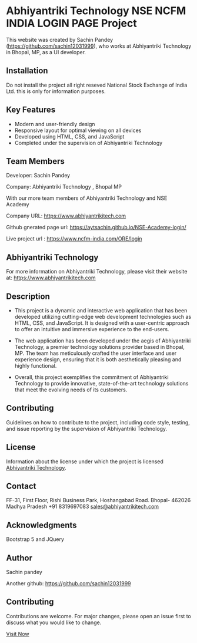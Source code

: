 
# Abhiyantriki Technology NSE NCFM INDIA LOGIN PAGE Project

This website was created by Sachin Pandey (https://github.com/sachin12031999), who works at Abhiyantriki Technology in Bhopal, MP, as a UI developer.

## Installation

Do not install the project all right reseved National Stock Exchange of India Ltd. this is only for information purposes.

## Key Features
- Modern and user-friendly design
- Responsive layout for optimal viewing on all devices
- Developed using HTML, CSS, and JavaScript
- Completed under the supervision of Abhiyantriki Technology

## Team Members
Developer: Sachin Pandey

Company: Abhiyantriki Technology , Bhopal MP

With our more team members of Abhiyantriki Technology and NSE Academy

Company URL: https://www.abhiyantrikitech.com

Github gnerated page url: https://aytsachin.github.io/NSE-Academy-login/

Live project url : https://www.ncfm-india.com/ORE/login

## Abhiyantriki Technology
For more information on Abhiyantriki Technology, please visit their website at: https://www.abhiyantrikitech.com

## Description

- This project is a dynamic and interactive web application that has been developed utilizing cutting-edge web development technologies such as HTML, CSS, and JavaScript. It is designed with a user-centric approach to offer an intuitive and immersive experience to the end-users.

- The web application has been developed under the aegis of Abhiyantriki Technology, a premier technology solutions provider based in Bhopal, MP. The team has meticulously crafted the user interface and user experience design, ensuring that it is both aesthetically pleasing and highly functional.

- Overall, this project exemplifies the commitment of Abhiyantriki Technology to provide innovative, state-of-the-art technology solutions that meet the evolving needs of its customers.


## Contributing

Guidelines on how to contribute to the project, including code style, testing, and issue reporting by the supervision of Abhiyantriki Technology.

## License

Information about the license under which the project is licensed [Abhiyantriki Technology](https://www.abhiyantrikitech.com/).

## Contact

FF-31, First Floor, Rishi Business Park,
Hoshangabad Road. Bhopal- 462026
Madhya Pradesh
+91 8319697083
sales@abhiyantrikitech.com

## Acknowledgments

Bootstrap 5 and JQuery

## Author

Sachin pandey

Another github: https://github.com/sachin12031999

## Contributing
Contributions are welcome. For major changes, please open an issue first to discuss what you would like to change.

[Visit Now](https://aytsachin.github.io/NSE-Academy-login/)
